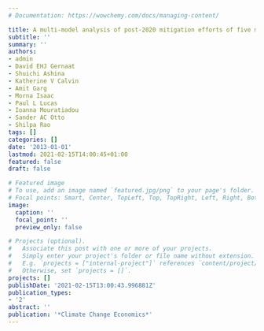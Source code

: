 ```yaml
---
# Documentation: https://wowchemy.com/docs/managing-content/

title: A multi-model analysis of post-2020 mitigation efforts of five major economies
subtitle: ''
summary: ''
authors:
- admin
- David EHJ Gernaat
- Shuichi Ashina
- Katherine V Calvin
- Amit Garg
- Morna Isaac
- Paul L Lucas
- Ioanna Mouratiadou
- Sander AC Otto
- Shilpa Rao
tags: []
categories: []
date: '2013-01-01'
lastmod: 2021-02-15T14:00:45+01:00
featured: false
draft: false

# Featured image
# To use, add an image named `featured.jpg/png` to your page's folder.
# Focal points: Smart, Center, TopLeft, Top, TopRight, Left, Right, BottomLeft, Bottom, BottomRight.
image:
  caption: ''
  focal_point: ''
  preview_only: false

# Projects (optional).
#   Associate this post with one or more of your projects.
#   Simply enter your project's folder or file name without extension.
#   E.g. `projects = ["internal-project"]` references `content/project/deep-learning/index.md`.
#   Otherwise, set `projects = []`.
projects: []
publishDate: '2021-02-15T13:00:43.996881Z'
publication_types:
- '2'
abstract: ''
publication: '*Climate Change Economics*'
---
```

